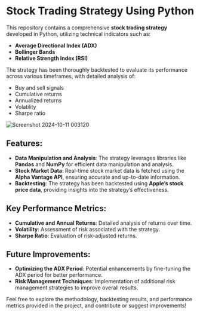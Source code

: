 # Stock Trading Strategy Using Python

This repository contains a comprehensive **stock trading strategy** developed in Python, utilizing technical indicators such as:

- **Average Directional Index (ADX)**
- **Bollinger Bands**
- **Relative Strength Index (RSI)**

The strategy has been thoroughly backtested to evaluate its performance across various timeframes, with detailed analysis of:

- Buy and sell signals
- Cumulative returns
- Annualized returns
- Volatility
- Sharpe ratio
  
 ![Screenshot 2024-10-11 003120](https://github.com/user-attachments/assets/3d507b65-2421-48b3-81c8-3c6d91783a2c)


## Features:
- **Data Manipulation and Analysis**: The strategy leverages libraries like **Pandas** and **NumPy** for efficient data manipulation and analysis.
- **Stock Market Data**: Real-time stock market data is fetched using the **Alpha Vantage API**, ensuring accurate and up-to-date information.
- **Backtesting**: The strategy has been backtested using **Apple’s stock price data**, providing insights into the strategy’s effectiveness.

## Key Performance Metrics:
- **Cumulative and Annual Returns**: Detailed analysis of returns over time.
- **Volatility**: Assessment of risk associated with the strategy.
- **Sharpe Ratio**: Evaluation of risk-adjusted returns.

## Future Improvements:
- **Optimizing the ADX Period**: Potential enhancements by fine-tuning the ADX period for better performance.
- **Risk Management Techniques**: Implementation of additional risk management strategies to improve overall results.

Feel free to explore the methodology, backtesting results, and performance metrics provided in the project, and contribute or suggest improvements!

